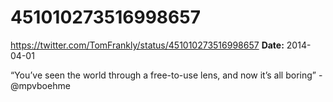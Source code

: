 # 451010273516998657
https://twitter.com/TomFrankly/status/451010273516998657
**Date:** 2014-04-01

“You’ve seen the world through a free-to-use lens, and now it’s all boring” - @mpvboehme
